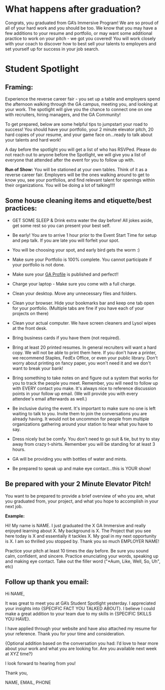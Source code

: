 # What happens after graduation?

Congrats, you graduated from GA’s Immersive Program! We are so proud of all of your hard work and you should be too. We know that you may have a few additions to your resume and portfolio, or may want some additional practice to work on your pitch - we got you covered!  You will work closely with your coach to discover how to best sell your talents to employers and set yourself up for success in your job search. 

# Student Spotlight     

## Framing:

Experience the reverse career fair - you set up a table and employers spend the afternoon walking through the GA campus, meeting you, and looking at your work. The spotlight will give you the chance to connect one on one with recruiters, hiring managers, and the GA Community! 

To get prepared, below are some helpful tips to jumpstart your road to success! You should have your portfolio, your 2 minute elevator pitch, 20 hard copies of your resume, and your game face on...ready to talk about your talents and hard work! 

A day before the spotlight you will get a list of who has RSVPed. Please do not reach out to anyone before the Spotlight, we will give you a list of everyone that attended after the event for you to follow up with. 

**Run of Show:** You will be stationed at your own tables. Think of it as a reverse career fair. Employers will be the ones walking around to get to know you, see your portfolios, and find relevant talent for openings within their organizations. You will be doing a lot of talking!!!!

## Some house cleaning items and etiquette/best practices:

* GET SOME SLEEP & Drink extra water the day before! All jokes aside, get some rest so you can present your best self.

* Be early! You are to arrive 1 hour prior to the Event Start Time for setup and pep talk. If you are late you will forfeit your spot.

* You will be choosing your spot, and early bird gets the worm :)

* Make sure your Portfolio is 100% complete. You cannot participate if your portfolio is not done.

* Make sure your [GA Profile](https://profiles.generalassemb.ly/) is published and perfect!!

* Charge your laptop - Make sure you come with a full charge.

* Clean your desktop. Move any unnecessary files and folders.

* Clean your browser. Hide your bookmarks bar and keep one tab open for your portfolio. (Multiple tabs are fine if you have each of your projects on there)

* Clean your actual computer. We have screen cleaners and Lysol wipes at the front desk.

* Bring business cards if you have them (not required). 

* Bring at least 20 printed resumes. In general recruiters will want a hard copy. We will not be able to print them here. If you don't have a printer, we recommend Staples, FedEx Office, or even your public library. Don't worry about printing on fancy paper, you won't need it and we don't want to break your bank! 

* Bring something to take notes on and figure out a system that works for you to track the people you meet. Remember, you will need to follow up with EVERY contact you make. It's always nice to reference discussion points in your follow up email. (We will provide you with every attendee's email afterwards as well.)

* Be inclusive during the event. It's important to make sure no one is left waiting to talk to you. Invite them to join the conversations you are already having. It would not be uncommon for people from multiple organizations gathering around your station to hear what you have to say.

* Dress nicely but be comfy. You don't need to go suit & tie, but try to stay away from crazy t-shirts. Remember you will be standing for at least 3 hours.

* GA will be providing you with bottles of water and mints.

* Be prepared to speak up and make eye contact...this is  YOUR show!

## Be prepared with your 2 Minute Elevator Pitch!

You want to be prepared to provide a brief overview of who you are, what you graduated from, your project, and what you hope to accomplish in your next job.  

**Example:**

Hi!  My name is NAME.  I just graduated the X GA Immersive and really enjoyed learning about X.  My background is X.  The Project that you see here today is X and essentially it tackles X.  My goal in my next opportunity is X.  I am so thrilled you stopped by. Thank you so much EMPLOYER NAME!

Practice your pitch at least 10 times the day before.  Be sure you sound calm, confident, and sincere.  Practice enunciating your words, speaking up and making eye contact. Take out the filler word ("*Aum, Like, Well, So, Uh", etc)

## Follow up thank you email:

Hi NAME,

It was great to meet you at GA’s Student Spotlight yesterday.  I appreciated your insights into {SPECIFIC FACT YOU TALKED ABOUT}. I believe I could make a great addition to your team due to my skills in {SPECIFIC SKILLS YOU HAVE}.

I have applied through your website and have also attached my resume for your reference. Thank you for your time and consideration.

{Optional addition based on the conversation you had: I’d love to hear more about your work and what you are looking for. Are you available next week at XYZ time?}

I look forward to hearing from you!

Thank you,

NAME, EMAIL, PHONE
